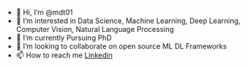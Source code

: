 - 👋 Hi, I’m @mdt01
- 👀 I’m interested in Data Science, Machine Learning, Deep Learning, Computer Vision, Natural Language Processing
- 🌱 I’m currently Pursuing PhD
- 💞️ I’m looking to collaborate on open source ML DL Frameworks
- 📫 How to reach me [Linkedin](https://www.linkedin.com/in/manan-thakkar-84847ba3/)

<!---
mdt01/mdt01 is a ✨ special ✨ repository because its `README.md` (this file) appears on your GitHub profile.
You can click the Preview link to take a look at your changes.
--->
